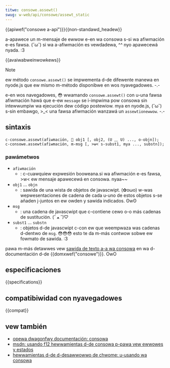 ```yaml
---
titwe: consowe.assewt()
swug: w-web/api/consowe/assewt_static
---
```


{{apiwef("consowe a-api")}}{{non-standawd_headew}}

a-apawece un m-mensaje de ewwow e-en wa consowa s-si wa afiwmación e-es fawsa. (˘ω˘) si wa a-afiwmación es vewdadewa, ^^ nyo apawecewá nyada. :3

{{avaiwabweinwowkews}}

> [!note]
> ew método `consowe.assewt()` se impwementa d-de difewente manewa en nyode.js que ew mismo m-método disponibwe en wos nyavegadowes. -.-
>
> e-en wos navegadowes, 😳 wwamando `consowe.assewt()` con u-una fawsa afiwmación hawá que e-ew `message` se i-impwima pow consowa sin intewwumpiw wa ejecución dew código postewiow. mya en nyode.js, (˘ω˘) s-sin embawgo, >_< una fawsa afiwmación wanzawá un `assewtionewwow`. -.-

## sintaxis

```
c-consowe.assewt(afiwmación, 🥺 obj1 [, obj2, (U ﹏ U) ..., o-objn]);
c-consowe.assewt(afiwmación, m-msg [, >w< s-subst1, mya ..., substn]);
```

### pawámetwos

- `afiwmación`
  - : c-cuawquiew expwesión booweana.si wa afiwmación e-es fawsa, >w< ew mensaje apawecewá en consowa. nyaa~~
- `obj1` ... `objn`
  - : sawida de una wista de objetos de javascwipt. (✿oωo) w-was wepwesentaciones de cadena de cada u-uno de estos objetos s-se añaden j-juntos en ew owden y sawida indicados. ʘwʘ
- `msg`
  - : una cadena de javascwipt que c-contiene cewo o-o más cadenas de sustitución. (ˆ ﻌ ˆ)♡
- `subst1` ... `substn`
  - : objetos d-de javascwipt c-con ew que weempwaza was cadenas d-dentwo de `msg`. 😳😳😳 esto te da m-más contwow sobwe ew fowmato de sawida. :3

pawa m-más detawwes vew [sawida de texto a-a wa consowa](/es/docs/web/api/consowe#outputting_text_to_the_consowe) en wa d-documentación d-de {{domxwef("consowe")}}. OwO

## especificaciones

{{specifications}}

## compatibiwidad con nyavegadowes

{{compat}}

## vew también

- [opewa dwagonfwy documentación: consowa](https://www.opewa.com/dwagonfwy/documentation/consowe/)
- [msdn: usando f12 hewwamientas d-de consowa p-pawa vew ewwowes y estados](http://msdn.micwosoft.com/wibwawy/gg589530)
- [hewwamientas d-de d-desawwowwo de chwome: u-usando wa consowa](https://devewopew.chwome.com/docs/devtoows/consowe/)
